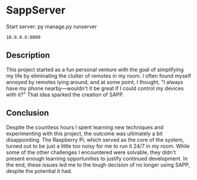 # SappServer

Start server: py manage.py runserver 
```
10.0.0.6:8000
```

## Description
This project started as a fun personal venture with the goal of simplifying my life by eliminating the clutter of remotes in my room. I often found myself annoyed by remotes lying around, and at some point, I thought, "I always have my phone nearby—wouldn't it be great if I could control my devices with it?" That idea sparked the creation of SAPP.

## Conclusion
Despite the countless hours I spent learning new techniques and experimenting with this project, the outcome was ultimately a bit disappointing. The Raspberry Pi, which served as the core of the system, turned out to be just a little too noisy for me to run it 24/7 in my room. While some of the other challenges I encountered were solvable, they didn't present enough learning opportunities to justify continued development. In the end, these issues led me to the tough decision of no longer using SAPP, despite the potential it had.
